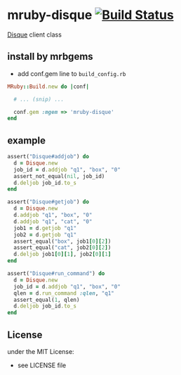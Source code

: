 # mruby-disque   [![Build Status](https://travis-ci.org/matsumoto-r/mruby-disque.png?branch=master)](https://travis-ci.org/matsumoto-r/mruby-disque)
[Disque](https://github.com/antirez/disque) client class

## install by mrbgems
- add conf.gem line to `build_config.rb`

```ruby
MRuby::Build.new do |conf|

  # ... (snip) ...

  conf.gem :mgem => 'mruby-disque'
end
```
## example
```ruby
assert("Disque#addjob") do
  d = Disque.new
  job_id = d.addjob "q1", "box", "0"
  assert_not_equal(nil, job_id)
  d.deljob job_id.to_s
end

assert("Disque#getjob") do
  d = Disque.new
  d.addjob "q1", "box", "0"
  d.addjob "q1", "cat", "0"
  job1 = d.getjob "q1"
  job2 = d.getjob "q1"
  assert_equal("box", job1[0][2])
  assert_equal("cat", job2[0][2])
  d.deljob job1[0][1], job2[0][1]
end

assert("Disque#run_command") do
  d = Disque.new
  job_id = d.addjob "q1", "box", "0"
  qlen = d.run_command :qlen, "q1"
  assert_equal(1, qlen)
  d.deljob job_id.to_s
end
```

## License
under the MIT License:
- see LICENSE file
